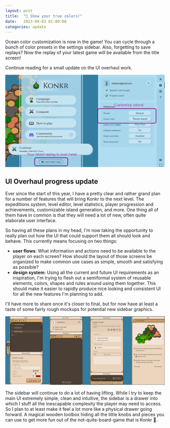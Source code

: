 ```yaml
---
layout: post
title:  "🎨 Show your true colors!"
date:   2023-09-03 01:00:00
categories: update
---
```

Ocean color customization is now in the game! You can cycle through a bunch of color presets in the settings sidebar.
Also, forgetting to save replays? Now the replay of your latest game will be available from the title screen!

Continue reading for a small update on the UI overhaul work.

<!-- excerpt-end -->

<img src="/img/blog/colors-customization.png"/>

## UI Overhaul progress update

Ever since the start of this year, I have a pretty clear and rather grand plan for a number of features that will bring Konkr 
to the next level. The expeditions system, level editor, level statistics, player progression and achievements, customizable
island generation, and more. One thing all of them have in common is that they will need a lot of new, often quite 
elaborate user interface.

So having all these plans in my head, I'm now taking the opportunity to really plan out how the UI that could 
support them all should look and behave. This currently means focusing on two things:
 - **user flows**: What information and actions need to be available to the player on each screen? How should the layout of
   those screens be organized to make common use cases as simple, smooth and satisfying as possible?
 - **design system**: Using all the current and future UI requirements as an inspiration, I'm trying to flesh out 
   a semiformal system of reusable elements, colors, shapes and rules around using them together. This should make
   it easier to rapidly produce nice looking and consistent UI for all the new features I'm planning to add. 

I'll have more to share once it's closer to final, but for now have at least a taste of some fairly rough mockups for
potential new sidebar graphics. 

<img src="/img/blog/sidebar-design.png"/>

The sidebar will continue to do a lot of having lifting. While I try to keep the main UI extremely simple, clean and intuitive,
the sidebar is a drawer into which I stuff all the inescapable complexity the player may need to access. So I plan to at least
make it feel a lot more like a physical drawer going forward. A magical wooden toolbox hiding all the little
knobs and pieces you can use to get more fun out of the not-quite-board-game that is Konkr 🙂.
